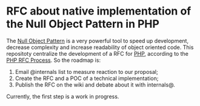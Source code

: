 # RFC about native implementation of the Null Object Pattern in PHP

The [Null Object Pattern](https://en.wikipedia.org/wiki/Null_Object_pattern) is a very powerful tool to speed up development, decrease complexity and increase readability of object oriented code.
This repositoty centralize the development of a RFC for [PHP](http://php.net), according to the [PHP RFC Process](https://wiki.php.net/rfc/howto).
So the roadmap is:

1. Email @internals list to measure reaction to our proposal;
2. Create the RFC and a POC of a technical implementation;
3. Publish the RFC on the wiki and debate about it with internals@.

Currently, the first step is a work in progress.
